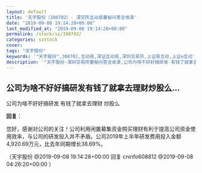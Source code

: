 ```yaml
---
layout: default
title: '天宇股份（300702）- 深交所互动易董秘问答全收录'
date: "2019-09-08 19:14:28+00:00"
last_modified_at: "2019-09-08 19:14:28+00:00"
permalink: /stock/sz/300702/
categories: szstock
cover: 
tags: "天宇股份"
keywords: '"天宇股份",300702,互动易,深证互动易,深圳交易所,上证易互动,上证e互动'
description: '"天宇股份-深圳交易所董秘问答全收录,公司为啥不好好搞研发 有钱了就拿去理财 炒股么"'
---
```


## 公司为啥不好好搞研发有钱了就拿去理财炒股么...

公司为啥不好好搞研发 有钱了就拿去理财 炒股么

**回复**：

您好，感谢对公司的关注！公司利用闲置募集资金购买理财有利于提高公司资金使用效率，与公司的研发投入并不矛盾。公司2019年上半年研发费用投入金额4,920.69万元，比去年同期增长38.69%。 

（天宇股份  @2019-09-08 19:14:28+00:00 回复 cninfo608812  @2019-09-08 04:26:20+00:00 ）

